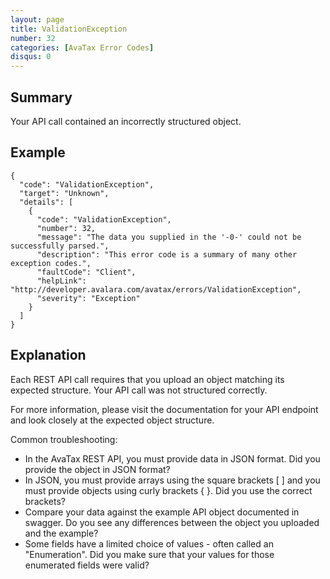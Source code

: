 ```yaml
---
layout: page
title: ValidationException
number: 32
categories: [AvaTax Error Codes]
disqus: 0
---
```


## Summary

Your API call contained an incorrectly structured object.

## Example

    {
      "code": "ValidationException",
      "target": "Unknown",
      "details": [
        {
          "code": "ValidationException",
          "number": 32,
          "message": "The data you supplied in the '-0-' could not be successfully parsed.",
          "description": "This error code is a summary of many other exception codes.",
          "faultCode": "Client",
          "helpLink": "http://developer.avalara.com/avatax/errors/ValidationException",
          "severity": "Exception"
        }
      ]
    }

## Explanation

Each REST API call requires that you upload an object matching its expected structure.  Your API call was not structured correctly.

For more information, please visit the documentation for your API endpoint and look closely at the expected object structure.

Common troubleshooting:
* In the AvaTax REST API, you must provide data in JSON format.  Did you provide the object in JSON format?
* In JSON, you must provide arrays using the square brackets [ ] and you must provide objects using curly brackets { }.  Did you use the correct brackets?
* Compare your data against the example API object documented in swagger.  Do you see any differences between the object you uploaded and the example?
* Some fields have a limited choice of values - often called an "Enumeration".  Did you make sure that your values for those enumerated fields were valid?
